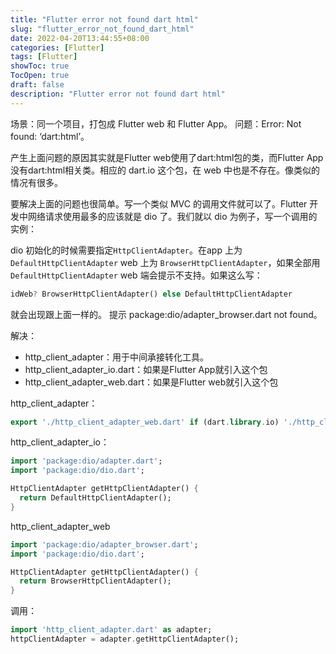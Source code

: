 ```yaml
---
title: "Flutter error not found dart html"
slug: "flutter_error_not_found_dart_html"
date: 2022-04-20T13:44:55+08:00
categories: [Flutter]
tags: [Flutter]
showToc: true
TocOpen: true
draft: false
description: "Flutter error not found dart html"
---
```


场景：同一个项目，打包成 Flutter web 和 Flutter App。
问题：Error: Not found: ‘dart:html’。

产生上面问题的原因其实就是Flutter web使用了dart:html包的类，而Flutter App没有dart:html相关类。相应的 dart.io 这个包，在 web 中也是不存在。像类似的情况有很多。


要解决上面的问题也很简单。写一个类似 MVC 的调用文件就可以了。Flutter 开发中网络请求使用最多的应该就是 dio 了。我们就以 dio 为例子，写一个调用的实例：
 
dio 初始化的时候需要指定`HttpClientAdapter`。在app 上为 `DefaultHttpClientAdapter` web 上为 `BrowserHttpClientAdapter`，如果全部用`DefaultHttpClientAdapter` web 
端会提示不支持。如果这么写：

```dart
idWeb? BrowserHttpClientAdapter() else DefaultHttpClientAdapter
```
就会出现跟上面一样的。 提示 package:dio/adapter_browser.dart not found。

解决： 

- http_client_adapter：用于中间承接转化工具。
- http_client_adapter_io.dart：如果是Flutter App就引入这个包
- http_client_adapter_web.dart：如果是Flutter web就引入这个包

http_client_adapter：
```dart
export './http_client_adapter_web.dart' if (dart.library.io) './http_client_adapter_io.dart';

```

http_client_adapter_io：
```dart
import 'package:dio/adapter.dart';
import 'package:dio/dio.dart';

HttpClientAdapter getHttpClientAdapter() {
  return DefaultHttpClientAdapter();
}
```
http_client_adapter_web
```dart
import 'package:dio/adapter_browser.dart';
import 'package:dio/dio.dart';

HttpClientAdapter getHttpClientAdapter() {
  return BrowserHttpClientAdapter();
}

```

调用：
```dart
import 'http_client_adapter.dart' as adapter;
httpClientAdapter = adapter.getHttpClientAdapter();
```